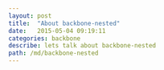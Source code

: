 ```yaml
---
layout: post
title:  "About backbone-nested"
date:   2015-05-04 09:19:11
categories: backbone
describe: lets talk about backbone-nested
path: /md/backbone-nested
---
```

